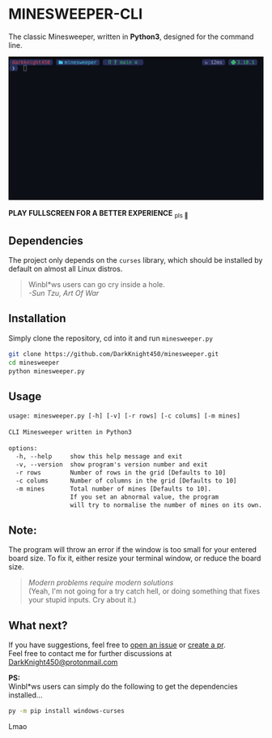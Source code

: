 # MINESWEEPER-CLI
The classic Minesweeper, written in **Python3**, designed for the command line.
<p align="center">
	<img src="assets/demo.gif" />
</p>

**PLAY FULLSCREEN FOR A BETTER EXPERIENCE** <sub>pls 🥺</sub>

## Dependencies
The project only depends on the `curses` library, which should be installed by default on almost all Linux distros.</br>
>Winbl*ws users can go cry inside a hole.</br>
*-Sun Tzu, Art Of War*

## Installation
Simply clone the repository, cd into it and run `minesweeper.py`
```sh
git clone https://github.com/DarkKnight450/minesweeper.git
cd minesweeper
python minesweeper.py
```

## Usage
```
usage: minesweeper.py [-h] [-v] [-r rows] [-c colums] [-m mines]

CLI Minesweeper written in Python3

options:
  -h, --help     show this help message and exit
  -v, --version  show program's version number and exit
  -r rows        Number of rows in the grid [Defaults to 10]
  -c colums      Number of columns in the grid [Defaults to 10]
  -m mines       Total number of mines [Defaults to 10].
                 If you set an abnormal value, the program 
                 will try to normalise the number of mines on its own.
```

## Note:
The program will throw an error if the window is too small for your entered board size. To fix it, either resize your terminal window, or reduce the board size.
>*Modern problems require modern solutions*</br>
(Yeah, I'm not going for a try catch hell, or doing something that fixes your stupid inputs. Cry about it.)

## What next?
If you have suggestions, feel free to [open an issue](https://github.com/DarkKnight450/Minesweeper/issues) or [create a pr](https://github.com/DarkKnight450/Minesweeper/pulls).</br>
Feel free to contact me for further discussions at DarkKnight450@protonmail.com</br>

**PS:**</br>
Winbl*ws users can simply do the following to get the dependencies installed...
```sh
py -m pip install windows-curses
```
Lmao
